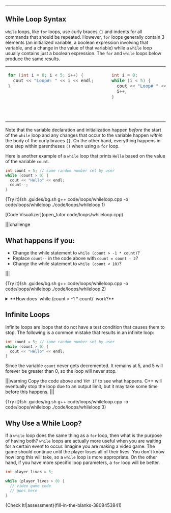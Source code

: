 ---

## While Loop Syntax
`while` loops, like `for` loops, use curly braces `{}` and indents for all commands that should be repeated. However, `for` loops generally contain 3 elements (an initialized variable, a boolean expression involving that variable, and a change in the value of that variable) while a `while` loop usually contains just a boolean expression. The `for` and `while` loops below produce the same results.

<table>
<tr>
<td>
<div style="width:310px; height:150px">

```c++
for (int i = 0; i < 5; i++) {
  cout << "Loop#: " << i << endl;
}
```

</div>
</td>
<td>
<div style="width:310px; height:150px">
          
```c++
int i = 0;
while (i < 5) {
  cout << "Loop# " << i << endl;
  i++;
}
```

</div>
</td>
</tr>
</table>

Note that the variable declaration and initialization happen *before* the start of the `while` loop and any changes that occur to the variable happen *within* the body of the curly braces `{}`. On the other hand, everything happens in one step within parentheses `()` when using a `for` loop.

Here is another example of a `while` loop that prints `Hello` based on the value of the variable `count`.

```c++
int count = 5; // some random number set by user
while (count > 0) {
  cout << "Hello" << endl;
  count--;
}
```

{Try it}(sh .guides/bg.sh g++ code/loops/whileloop.cpp -o code/loops/whileloop ./code/loops/whileloop 1)

[Code Visualizer](open_tutor code/loops/whileloop.cpp)

|||challenge
## What happens if you:
* Change the while statement to `while (count > -1 * count)`?
* Replace `count--` in the code above with `count = count - 2`?
* Change the while statement to `while (count < 10)`?

|||

{Try it}(sh .guides/bg.sh g++ code/loops/whileloop.cpp -o code/loops/whileloop ./code/loops/whileloop 2)

<details><summary>**How does `while (count > -1 * count)` work?**</summary>To understand how the loop works, it's best to substitute values in for the variable `count`. In the first iteration, we have `while (5 > -1 * 5)`, this statement is true so the print command is executed. Since `count` gets decremented by 1 with each iteration, the `while` loop condition changes slightly every time like as follow: <ul style="margin-left: 20px"><li>`while (4 > -1 * 4)`</li><li>`while (3 > -1 * 3)`</li><li>`while (2 > -1 * 2)`</li><li>`while (1 > -1 * 1)`</li></ul>Once the condition gets to `while (0 > -1 * 0)`, it no longer holds true and the while loop ends. The result is 5 `Hello`s being printed to the screen.</details>

## Infinite Loops
Infinite loops are loops that do not have a test condition that causes them to stop. The following is a common mistake that results in an infinite loop:

```c++
int count = 5; // some random number set by user
while (count > 0) {
  cout << "Hello" << endl;
}
```

Since the variable `count` never gets decremented. It remains at 5, and 5 will forever be greater than 0, so the loop will never stop.

|||warning
Copy the code above and `TRY IT` to see what happens. C++ will eventually stop the loop due to an output limit, but it may take some time before this happens. 
|||

{Try it}(sh .guides/bg.sh g++ code/loops/whileloop.cpp -o code/loops/whileloop ./code/loops/whileloop 3)

## Why Use a While Loop?
If a `while` loop does the same thing as a `for` loop, then what is the purpose of having both? `while` loops are actually more useful when you are waiting for a certain event to occur. Imagine you are making a video game. The game should continue until the player loses all of their lives. You don't know how long this will take, so a `while` loop is more appropriate. On the other hand, if you have more specific loop parameters, a `for` loop will be better.

```c++
int player_lives = 3;

while (player_lives > 0) {
  // video game code
  // goes here
}
```

{Check It!|assessment}(fill-in-the-blanks-3808453841)
